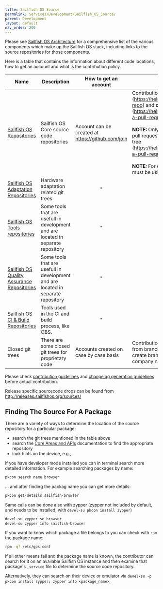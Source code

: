 ```yaml
---
title: Sailfish OS Source
permalink: Services/Development/Sailfish_OS_Source/
parent: Development
layout: default
nav_order: 200
---
```


Please see [Sailfish OS Architecture](/Reference/Architecture) for a
comprehensive list of the various components which make up the Sailfish
OS stack, including links to the source repositories for those
components.

Here is a table that contains the information about different code
locations, how to get an account and what is the contribution policy.

| Name                                                                       | Description                                                                       | How to get an account                               | How to contribute                                                                                                                                                                                                                                                                                                                                                                                                                                                   |
| -------------------------------------------------------------------------- | --------------------------------------------------------------------------------- | --------------------------------------------------- | ------------------------------------------------------------------------------------------------------------------------------------------------------------------------------------------------------------------------------------------------------------------------------------------------------------------------------------------------------------------------------------------------------------------------------------------------------------------- |
| [Sailfish OS Repositories](https://github.com/sailfishos)                  | Sailfish OS Core source code repositories                                         | Account can be created at <https://github.com/join> | Contributions done by **forking the git tree** (https://help.github.com/en/articles/fork-a-repo) and **creating a pull request** (https://help.github.com/en/articles/creating-a-pull-request-from-a-fork). <br/><br/>**NOTE:** Only repository maintainers can do pull requests from a branch of the main git tree (https://help.github.com/en/articles/creating-a-pull-request). <br/><br/>**NOTE:** For each repository git submodules must be using https urls. |
| [Sailfish OS Adaptation Repositories](https://github.com/mer-hybris)       | Hardware adaptation related git trees                                             | <center>"</center>                                  | <center>"</center>                                                                                                                                                                                                                                                                                                                                                                                                                                                  |
| [Sailfish OS Tools repositories](https://github.com/mer-tools)             | Some tools that are usefull in development and are located in separate repository | <center>"</center>                                  | <center>"</center>                                                                                                                                                                                                                                                                                                                                                                                                                                                  |
| [Sailfish OS Quality Assurance Repositories](https://github.com/mer-qa)    | Some tools that are usefull in development and are located in separate repository | <center>"</center>                                  | <center>"</center>                                                                                                                                                                                                                                                                                                                                                                                                                                                  |
| [Sailfish OS CI & Build Repositories](https://github.com/MeeGoIntegration) | Tools used in the CI and build process, like OBS.                                 | <center>"</center>                                  | <center>"</center>                                                                                                                                                                                                                                                                                                                                                                                                                                                  |
| Closed git trees                                                           | There are some closed git trees for proprietary code                              | Accounts created on case by case basis              | Contributions are done with pull requests from branches. Contributor has rights to create branch that has *contribution-* prefix or company name, i.e., *companyname-* prefix                                                                                                                                                                                                                                                                                       |

Please check [contribution
guidelines](/Develop/Collaborate#contributing-the-change)
and [changelog generation
guidelines](/Tools/Sailfish_SDK/Building_packages#changelog-generation) before
actual contribution.

Release specific sourcecode drops can be found from
<http://releases.sailfishos.org/sources/>

## Finding The Source For A Package

There are a variety of ways to determine the location of the source
repository for a particular package:

  - search the git trees mentioned in the table above
  - search the [Core Areas and APIs](/Reference/Core_Areas_and_APIs)
    documentation to find the appropriate repository
  - look hints on the device, e.g.,

If you have developer mode installed you can in terminal search more
detailed information. For example searching packages by name:
```sh
pkcon search name browser
```

... and after finding the packag name you can get more details:
```sh
pkcon get-details sailfish-browser
```

Same calls can be done also with zypper (zypper not included by default,
and needs to be installed, with `devel-su pkcon install zypper`)
```sh
devel-su zypper se browser
devel-su zypper info sailfish-browser
```

If you want to know which package a file belongs to you can check with
`rpm` the package name:

```sh
rpm -qf /etc/gps.conf
```

If all other means fail and the package name is known, the contributor
can search for it on an available Sailfish OS instance and then examine
that package's `_service` file to determine the source code repository.

Alternatively, they can search on their device or emulator via `devel-su
-p pkcon install zypper; zypper info <package_name>`.
